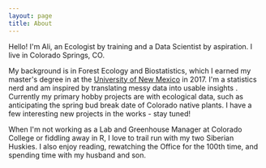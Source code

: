 ```yaml
---
layout: page
title: About
---
```


Hello! I'm Ali, an Ecologist by training and a Data Scientist by aspiration. I live in Colorado Springs, CO.

My background is in Forest Ecology and Biostatistics, which I earned my master's degree in at the [University of New Mexico](https://biology.unm.edu/) in 2017. I'm a statistics nerd and am inspired by translating messy data into usable insights . Currently my primary hobby projects are with ecological data, such as anticipating the spring bud break date of Colorado native plants. I have a few interesting new projects in the works - stay tuned! 

When I'm not working as a Lab and Greenhouse Manager at Colorado College or fiddling away in R, I love to trail run with my two Siberian Huskies. I also enjoy reading, rewatching the Office for the 100th time, and spending time with my husband and son.
